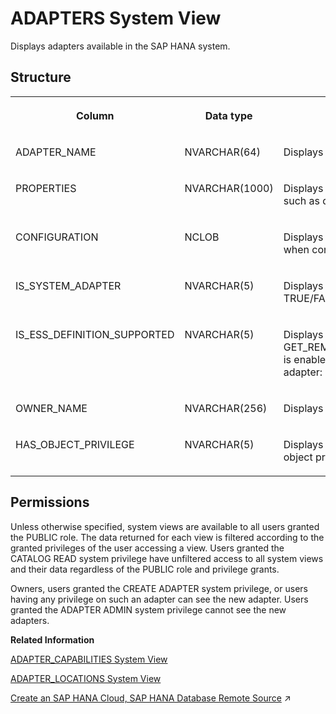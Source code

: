 <!-- loio6d91840b7a6849a385b9e08400b81d97 -->

# ADAPTERS System View

Displays adapters available in the SAP HANA system.



<a name="loio6d91840b7a6849a385b9e08400b81d97__section_jft_ftn_bhb"/>

## Structure


<table>
<tr>
<th valign="top">

Column

</th>
<th valign="top">

Data type

</th>
<th valign="top">

Description

</th>
</tr>
<tr>
<td valign="top">

ADAPTER\_NAME

</td>
<td valign="top">

NVARCHAR\(64\)

</td>
<td valign="top">

Displays the adapter name.

</td>
</tr>
<tr>
<td valign="top">

PROPERTIES

</td>
<td valign="top">

NVARCHAR\(1000\)

</td>
<td valign="top">

Displays the optional properties of the adapter such as display\_name and description.

</td>
</tr>
<tr>
<td valign="top">

CONFIGURATION

</td>
<td valign="top">

NCLOB

</td>
<td valign="top">

Displays the UI properties that must be displayed when configuring remote data source.

</td>
</tr>
<tr>
<td valign="top">

IS\_SYSTEM\_ADAPTER

</td>
<td valign="top">

NVARCHAR\(5\)

</td>
<td valign="top">

Displays whether the adapter is a system adapter: TRUE/FALSE.

</td>
</tr>
<tr>
<td valign="top">

IS\_ESS\_DEFINITION\_SUPPORTED

</td>
<td valign="top">

NVARCHAR\(5\)

</td>
<td valign="top">

Displays whether the procedure GET\_REMOTE\_SOURCE\_TABLE\_ESS\_DEFINITIONS is enabled for remote sources created using this adapter: TRUE/FALSE.

</td>
</tr>
<tr>
<td valign="top">

OWNER\_NAME

</td>
<td valign="top">

NVARCHAR\(256\)

</td>
<td valign="top">

Displays the owner of the adapter.

</td>
</tr>
<tr>
<td valign="top">

HAS\_OBJECT\_PRIVILEGE

</td>
<td valign="top">

NVARCHAR\(5\)

</td>
<td valign="top">

Displays whether the adapter is authorized by object privileges: TRUE/FALSE.

</td>
</tr>
</table>



<a name="loio6d91840b7a6849a385b9e08400b81d97__section_y3k_lgj_k5b"/>

## Permissions

Unless otherwise specified, system views are available to all users granted the PUBLIC role. The data returned for each view is filtered according to the granted privileges of the user accessing a view. Users granted the CATALOG READ system privilege have unfiltered access to all system views and their data regardless of the PUBLIC role and privilege grants.

Owners, users granted the CREATE ADAPTER system privilege, or users having any privilege on such an adapter can see the new adapter. Users granted the ADAPTER ADMIN system privilege cannot see the new adapters.

**Related Information**  


[ADAPTER\_CAPABILITIES System View](adapter-capabilities-system-view-a1fcde3.md "Displays supported capabilities for each adapter.")

[ADAPTER\_LOCATIONS System View](adapter-locations-system-view-99d5ff2.md "Displays the location of adapters.")

[Create an SAP HANA Cloud, SAP HANA Database Remote Source](https://help.sap.com/viewer/477aa413a36c4a95878460696fcc8896/2024_1_QRC/en-US/275839492fef49318d92d0e31656ea0a.html "Create a remote source to an SAP HANA database in an SAP HANA Cloud instance. You can also use this procedure for loopback scenarios.") :arrow_upper_right:

